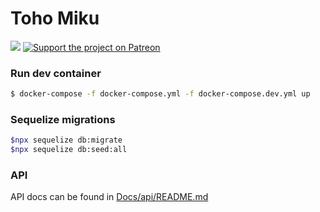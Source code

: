 # Toho Miku
[![](https://dcbadge.vercel.app/api/server/uWFpsYnbPX)](https://discord.gg/uWFpsYnbPX)  [![Support the project on Patreon](https://img.shields.io/endpoint.svg?url=https%3A%2F%2Fshieldsio-patreon.vercel.app%2Fapi%3Fusername%3Dtoho_miku%26type%3Dpatrons&style=for-the-badge)](https://patreon.com/toho_miku)

### Run dev container

```bash
$ docker-compose -f docker-compose.yml -f docker-compose.dev.yml up
```

### Sequelize migrations

```bash
$npx sequelize db:migrate
$npx sequelize db:seed:all
``` 

### API  
API docs can be found in [Docs/api/README.md](Docs/api/README.md)
